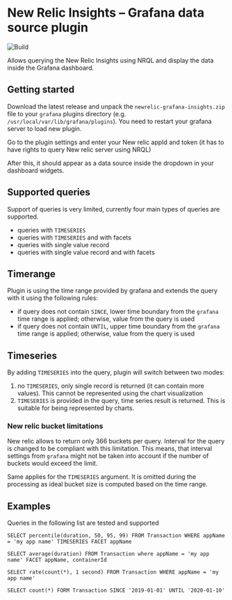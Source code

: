 # New Relic Insights – Grafana data source plugin

![Build](https://github.com/tomastauer/newrelic-grafana-insights/workflows/Build/badge.svg)

Allows querying the New Relic Insights using NRQL and display the data inside the Grafana dashboard.

## Getting started
Download the latest release and unpack the `newrelic-grafana-insights.zip` file to your `grafana` plugins directory (e.g. `/usr/local/var/lib/grafana/plugins`). You need to restart your grafana server to load new plugin.

Go to the plugin settings and enter your New relic appId and token (it has to have rights to query New relic server using NRQL)

After this, it should appear as a data source inside the dropdown in your dashboard widgets.

## Supported queries
Support of queries is very limited, currently four main types of queries are supported.

- queries with `TIMESERIES`
- queries with `TIMESERIES` and with facets
- queries with single value record
- queries with single value record and with facets

## Timerange
Plugin is using the time range provided by grafana and extends the query with it using the following rules:

- if query does not contain `SINCE`, lower time boundary from the `grafana` time range is applied; otherwise, value from the query is used
- if query does not contain `UNTIL`, upper time boundary from the `grafana` time range is applied; otherwise, value from the query is used

## Timeseries
By adding `TIMESERIES` into the query, plugin will switch between two modes:

1. no `TIMESERIES`, only single record is returned (it can contain more values). This cannot be represented using the chart visualization
2. `TIMESERIES` is provided in the query, time series result is returned. This is suitable for being represented by charts.

### New relic bucket limitations

New relic allows to return only 366 buckets per query. Interval for the query is changed to be compliant with this limitation. This means, that interval settings from `grafana` might not be taken into account if the number of buckets would exceed the limit.

Same applies for the `TIMESERIES` argument. It is omitted during the processing as ideal bucket size is computed based on the time range.

## Examples
Queries in the following list are tested and supported

```nrql
SELECT percentile(duration, 50, 95, 99) FROM Transaction WHERE appName = 'my app name' TIMESERIES FACET appName

SELECT average(duration) FROM Transaction where appName = 'my app name' FACET appName, containerId

SELECT rate(count(*), 1 second) FROM Transaction WHERE appName = 'my app name'

SELECT count(*) FORM Transaction SINCE '2019-01-01' UNTIL '2020-01-10'
```
